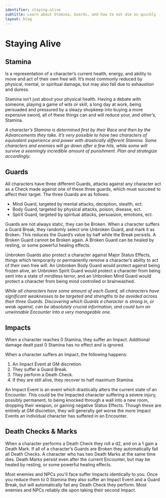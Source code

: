 ```yaml
---
identifier: staying-alive
subtitle: Learn about Stamina, Guards, and how to not die so quickly
layout: blog
---
```

# Staying Alive

## Stamina
Is a representation of a character’s current health, energy, and ability to move and act of their own free will. It’s most commonly reduced by physical, mental, or spiritual damage, but may also fall due to exhaustion and duress. 

Stamina isn’t just about your physical health. Having a debate with someone, playing a game of wits or skill, a long day at work, being persuaded and pressured by a sleazy shopkeep into buying a more expensive sword, all of these things can and will reduce your, and other’s, Stamina.

*A character’s Stamina is determined first by their Race and then by the Advancements they take. It’s very possible to have two characters of equivalent experience and power with drastically different Stamina. Some characters and enemies will go down after a few hits, while some will survive a seemingly incredible amount of punishment. Plan and strategize accordingly.*



## Guards
All characters have three different Guards, attacks against any character act as a Check made against one of these three guards, which must succeed to affect their target. 
The three Guards are as follows:


* Mind Guard, targeted by mental attacks, deception, stealth, ect.
* Body Guard, targeted by physical attacks, poison, disease, ect.
* Spirit Guard, targeted by spiritual attacks, persuasion, emotions, ect.

Guards are not always static, they can be Broken. When a character suffers a Guard Break, they randomly select one Unbroken Guard, and mark it as Broken. This reduces the Guard’s value by half while the Break persists. A Broken Guard cannot be Broken again. A Broken Guard can be healed by resting, or some powerful healing effects.

Unbroken Guards also protect a character against Major Status Effects, things which temporarily or permanently remove a character’s ability to act of their own free will. An Unbroken Body Guard would protect against being frozen alive, an Unbroken Spirit Guard would protect a character from being sent into a state of mindless terror, and an Unbroken Mind Guard would protect a character from being mind controlled or brainwashed.

*While all characters have some amount of each Guard, all characters have significant weaknesses to be targeted and strengths to be avoided across their three Guards. Discovering which Guards a character is strong in, or weak against, can be absolutely crucial information, and could turn an unwinnable Encounter into a very manageable one.*


## Impacts
When a character reaches 0 Stamina, they suffer an Impact. Additional damage dealt past 0 Stamina has no effect and is ignored.

When a character suffers an Impact, the following happens:
1. An Impact Event at GM discretion.
2. They suffer a Guard Break.
3. They perform a Death Check.
4. If they are still alive, they recover to half maximum Stamina.

An Impact Event is an event which drastically alters the current state of an Encounter. This could be the Impacted character suffering a severe injury, possibly permanent, to being knocked through a wall into a new room, dropping their weapon, or gaining negative Status Effects. Though these are entirely at GM discretion, they will generally get worse the more Impact Events an individual character has suffered in an Encounter.


## Death Checks & Marks
When a character performs a Death Check they roll a d2, and on a 1 gain a Death Mark. If all of a character’s Guards are Broken they automatically fail all Death Checks. A character who has two Death Marks at the same time dies. Death Marks persist even after the current Encounter, but may be healed by resting, or some powerful healing effects.

Most enemies and NPCs you'll face suffer Impacts identically to you. Once you reduce them to 0 Stamina they also suffer an Impact Event and a Guard Break, but will automatically fail any Death Check they perform. Most enemies and NPCs reliably die upon taking their second Impact.

